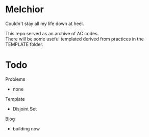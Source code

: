 # Melchior
Couldn't stay all my life down at heel.

This repo served as an archive of AC codes.  
There will be some useful templated derived from practices in the TEMPLATE folder.

# Todo
Problems
- none

Template  
- Disjoint Set

Blog
- building now